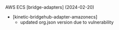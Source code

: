 AWS ECS [bridge-adapters] (2024-02-20)
  * [kinetic-bridgehub-adapter-amazonecs]
    * updated org.json version due to vulnerability